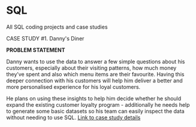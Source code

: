 # SQL
All SQL coding projects and case studies 


CASE STUDY #1. Danny's Diner 



__PROBLEM STATEMENT__

Danny wants to use the data to answer a few simple questions about his customers, especially about their visiting patterns, how much money they’ve spent and also which menu items are their favourite. Having this deeper connection with his customers will help him deliver a better and more personalised experience for his loyal customers.

He plans on using these insights to help him decide whether he should expand the existing customer loyalty program - additionally he needs help to generate some basic datasets so his team can easily inspect the data without needing to use SQL. [Link to case study details](https://8weeksqlchallenge.com/case-study-1/)
